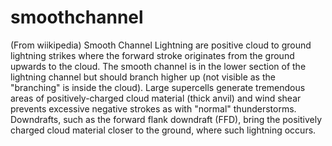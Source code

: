 smoothchannel
=============

(From wiikipedia) Smooth Channel Lightning are positive cloud to ground lightning strikes where the forward stroke originates from the ground upwards to the cloud. The smooth channel is in the lower section of the lightning channel but should branch higher up (not visible as the "branching" is inside the cloud).  Large supercells generate tremendous areas of positively-charged cloud material (thick anvil) and wind shear prevents excessive negative strokes as with "normal" thunderstorms. Downdrafts, such as the forward flank downdraft (FFD), bring the positively charged cloud material closer to the ground, where such lightning occurs.
